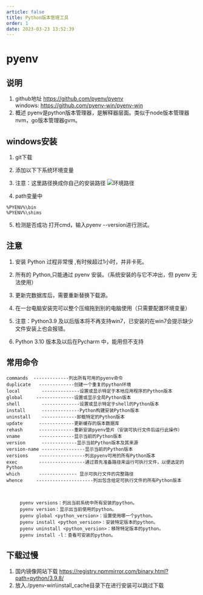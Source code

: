 ```yaml
---
article: false
title: Python版本管理工具
order: 1
date: 2023-03-23 13:52:39
---
```

# pyenv
## 说明
1. github地址
https://github.com/pyenv/pyenv   
windows: https://github.com/pyenv-win/pyenv-win
2. 概述
​ pyenv是python版本管理器，是解释器层面。类似于node版本管理器nvm，go版本管理器gvm。
## windows安装
1.  git下载
2.  添加以下下系统环境变量
3.  注意：这里路径换成你自己的安装路径
![环境路径]( https://pcsdata.baidu.com/thumbnail/adf6584fbl17354e73b7affd35d36c82?fid=2519193222-16051585-942996900303621&rt=pr&sign=FDTAER-yUdy3dSFZ0SVxtzShv1zcMqd-bp0303TNYXaAxJLNba0tAE52Rac%3D&expires=48h&chkv=0&chkbd=0&chkpc=&dp-logid=8810452330232924744&dp-callid=0&time=1679551200&bus_no=26&size=c1600_u1600&quality=100&vuk=-&ft=video )

4. path变量中
 ```
%PYENV%\bin
%PYENV%\shims
```
5. 检测是否成功
打开cmd，输入pyenv --version进行测试。



## 注意
1. 安装 Python 过程非常慢 ,有时候超过1小时，并非卡死。

2. 所有的 Python,只能通过 pyenv 安装。（系统安装的与它不冲出，但 pyenv 无法使用）

3. 更新完数据库后，需要重新替换下载源。

4. 在一台电脑安装完可以整个压缩拖到别的电脑使用（只需要配置环境变量）

5. 注意：Python3.9 及以后版本将不再支持win7，已安装的在win7会提示缺少文件安装上也会报错。

6. Python 3.10 版本及以后在Pycharm 中，能用但不支持
## 常用命令
```
commands  -------------列出所有可用的pyenv命令
duplicate   -------------创建一个重复的python环境
local        --------------设置或显示特定于本地应用程序的Python版本
global     --------------设置或显示全局Python版本
shell        --------------设置或显示特定于shell的Python版本
install      --------------Python构建安装Python版本
uninstall    -------------卸载特定的Python版本
update      -------------更新缓存的版本数据库
rehash      -------------重新安装pyenv垫片（安装可执行文件后运行此操作）
vname       -------------显示当前的Python版本
version      -------------显示当前Python版本及其来源
version-name ----------------显示当前的Python版本
versions    -----------------列出pyenv可用的所有Python版本
exec        -----------------通过首先准备路径来运行可执行文件，以便选定的Python
which       -------------- 显示可执行文件的完整路径
whence     ---------------------列出包含给定可执行文件的所有Python版本



     pyenv versions：列出当前系统中所有安装的python。
     pyenv version：显示出当前使用的python。
     pyenv global <python_version>：设置使用哪一个python。
     pyenv install <python_version>：安装特定版本的python。
     pyenv uninstall <python_version>：移除特定版本的python。
     pyenv install -l：查看可安装的python。
```


## 下载过慢
1. 国内镜像网站下载
https://registry.npmmirror.com/binary.html?path=python/3.9.8/
2. 放入./pyenv-win\install_cache目录下在进行安装可以跳过下载